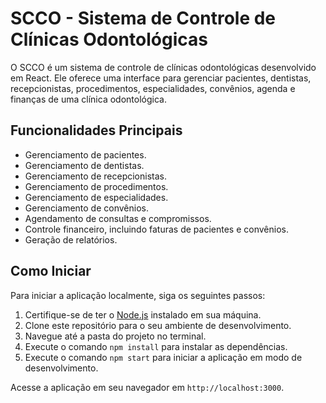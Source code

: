 # SCCO - Sistema de Controle de Clínicas Odontológicas

O SCCO é um sistema de controle de clínicas odontológicas desenvolvido em React. Ele oferece uma interface para gerenciar pacientes, dentistas, recepcionistas, procedimentos, especialidades, convênios, agenda e finanças de uma clínica odontológica.

## Funcionalidades Principais

- Gerenciamento de pacientes.
- Gerenciamento de dentistas.
- Gerenciamento de recepcionistas.
- Gerenciamento de procedimentos.
- Gerenciamento de especialidades.
- Gerenciamento de convênios.
- Agendamento de consultas e compromissos.
- Controle financeiro, incluindo faturas de pacientes e convênios.
- Geração de relatórios.

## Como Iniciar

Para iniciar a aplicação localmente, siga os seguintes passos:

1. Certifique-se de ter o [Node.js](https://nodejs.org/) instalado em sua máquina.
2. Clone este repositório para o seu ambiente de desenvolvimento.
3. Navegue até a pasta do projeto no terminal.
4. Execute o comando `npm install` para instalar as dependências.
5. Execute o comando `npm start` para iniciar a aplicação em modo de desenvolvimento.

Acesse a aplicação em seu navegador em `http://localhost:3000`.
